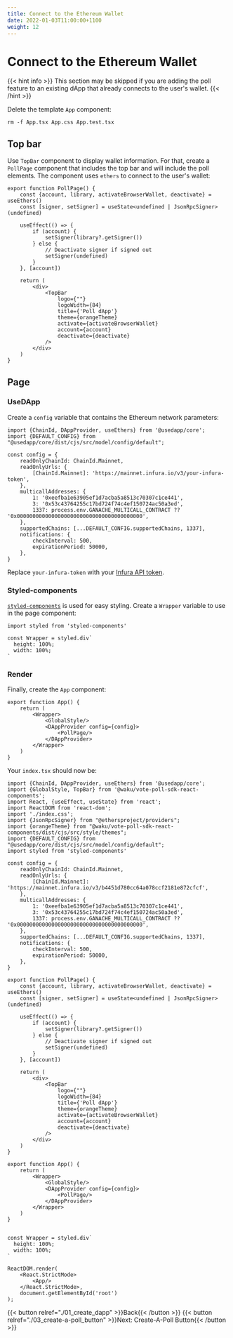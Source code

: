 ```yaml
---
title: Connect to the Ethereum Wallet
date: 2022-01-03T11:00:00+1100
weight: 12
---
```


# Connect to the Ethereum Wallet

{{< hint info >}}
This section may be skipped if you are adding the poll feature to an existing dApp
that already connects to the user's wallet.
{{< /hint >}}

Delete the template `App` component:

```shell
rm -f App.tsx App.css App.test.tsx
```

## Top bar

Use `TopBar` component to display wallet information.
For that, create a `PollPage` component that includes the top bar and will include the poll elements.
The component uses `ethers` to connect to the user's wallet:

```tsx
export function PollPage() {
    const {account, library, activateBrowserWallet, deactivate} = useEthers()
    const [signer, setSigner] = useState<undefined | JsonRpcSigner>(undefined)

    useEffect(() => {
        if (account) {
            setSigner(library?.getSigner())
        } else {
            // Deactivate signer if signed out
            setSigner(undefined)
        }
    }, [account])

    return (
        <div>
            <TopBar
                logo={""}
                logoWidth={84}
                title={'Poll dApp'}
                theme={orangeTheme}
                activate={activateBrowserWallet}
                account={account}
                deactivate={deactivate}
            />
        </div>
    )
}
```

## Page

### UseDApp

Create a `config` variable that contains the Ethereum network parameters:

```tsx
import {ChainId, DAppProvider, useEthers} from '@usedapp/core';
import {DEFAULT_CONFIG} from "@usedapp/core/dist/cjs/src/model/config/default";

const config = {
    readOnlyChainId: ChainId.Mainnet,
    readOnlyUrls: {
        [ChainId.Mainnet]: 'https://mainnet.infura.io/v3/your-infura-token',
    },
    multicallAddresses: {
        1: '0xeefba1e63905ef1d7acba5a8513c70307c1ce441',
        3: '0x53c43764255c17bd724f74c4ef150724ac50a3ed',
        1337: process.env.GANACHE_MULTICALL_CONTRACT ?? '0x0000000000000000000000000000000000000000',
    },
    supportedChains: [...DEFAULT_CONFIG.supportedChains, 1337],
    notifications: {
        checkInterval: 500,
        expirationPeriod: 50000,
    },
}
```

Replace `your-infura-token` with your [Infura API token](https://infura.io/docs/ethereum).

### Styled-components

[`styled-components`](https://styled-components.com/) is used for easy styling.
Create a `Wrapper` variable to use in the page component:

```tsx
import styled from 'styled-components'

const Wrapper = styled.div`
  height: 100%;
  width: 100%;
`
```

### Render

Finally, create the `App` component:

```tsx
export function App() {
    return (
        <Wrapper>
            <GlobalStyle/>
            <DAppProvider config={config}>
                <PollPage/>
            </DAppProvider>
        </Wrapper>
    )
}
```

Your `index.tsx` should now be:

```tsx
import {ChainId, DAppProvider, useEthers} from '@usedapp/core';
import {GlobalStyle, TopBar} from '@waku/vote-poll-sdk-react-components';
import React, {useEffect, useState} from 'react';
import ReactDOM from 'react-dom';
import './index.css';
import {JsonRpcSigner} from "@ethersproject/providers";
import {orangeTheme} from "@waku/vote-poll-sdk-react-components/dist/cjs/src/style/themes";
import {DEFAULT_CONFIG} from "@usedapp/core/dist/cjs/src/model/config/default";
import styled from 'styled-components'

const config = {
    readOnlyChainId: ChainId.Mainnet,
    readOnlyUrls: {
        [ChainId.Mainnet]: 'https://mainnet.infura.io/v3/b4451d780cc64a078ccf2181e872cfcf',
    },
    multicallAddresses: {
        1: '0xeefba1e63905ef1d7acba5a8513c70307c1ce441',
        3: '0x53c43764255c17bd724f74c4ef150724ac50a3ed',
        1337: process.env.GANACHE_MULTICALL_CONTRACT ?? '0x0000000000000000000000000000000000000000',
    },
    supportedChains: [...DEFAULT_CONFIG.supportedChains, 1337],
    notifications: {
        checkInterval: 500,
        expirationPeriod: 50000,
    },
}

export function PollPage() {
    const {account, library, activateBrowserWallet, deactivate} = useEthers()
    const [signer, setSigner] = useState<undefined | JsonRpcSigner>(undefined)

    useEffect(() => {
        if (account) {
            setSigner(library?.getSigner())
        } else {
            // Deactivate signer if signed out
            setSigner(undefined)
        }
    }, [account])

    return (
        <div>
            <TopBar
                logo={""}
                logoWidth={84}
                title={'Poll dApp'}
                theme={orangeTheme}
                activate={activateBrowserWallet}
                account={account}
                deactivate={deactivate}
            />
        </div>
    )
}

export function App() {
    return (
        <Wrapper>
            <GlobalStyle/>
            <DAppProvider config={config}>
                <PollPage/>
            </DAppProvider>
        </Wrapper>
    )
}


const Wrapper = styled.div`
  height: 100%;
  width: 100%;
`

ReactDOM.render(
    <React.StrictMode>
        <App/>
    </React.StrictMode>,
    document.getElementById('root')
);
```

{{< button relref="./01_create_dapp"  >}}Back{{< /button >}}
{{< button relref="./03_create-a-poll_button"  >}}Next: Create-A-Poll Button{{< /button >}}
